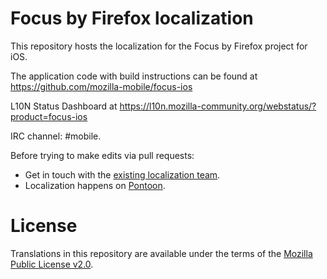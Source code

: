 # Focus by Firefox localization

This repository hosts the localization for the Focus by Firefox project for iOS.

The application code with build instructions can be found at https://github.com/mozilla-mobile/focus-ios

L10N Status Dashboard at https://l10n.mozilla-community.org/webstatus/?product=focus-ios

IRC channel: #mobile.

Before trying to make edits via pull requests:
* Get in touch with the [existing localization team](https://wiki.mozilla.org/L10n:Teams).
* Localization happens on [Pontoon](https://pontoon.mozilla.org/projects/focus-for-ios/).

# License

Translations in this repository are available under the terms of the [Mozilla Public License v2.0](http://www.mozilla.org/MPL/2.0/).
